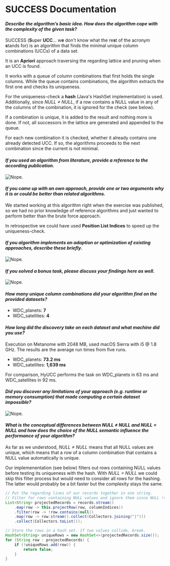 # SUCCESS Documentation

#### _Describe the algorithm’s basic idea. How does the algorithm cope with the complexity of the given task?_

SUCCESS (**S**uper **UCC**... w**e** don't know what the re**s**t of the acronym **s**tands for) is an algorithm that finds the minimal unique column combinations (UCCs) of a data set.

It is an **Apriori** approach traversing the regarding lattice and pruning when an UCC is found.

It works with a queue of column combinations that first holds the single columns. While the queue contains combinations, the algorithm extracts the first one and checks its uniqueness.

For the uniqueness-check a **hash** (Java's HashSet implementation) is used. Additionally, since _NULL ≠ NULL_, if a row contains a NULL value in any of the columns of the combination, it is ignored for the check (see below).

If a combination is unique, it is added to the result and nothing more is done. If not, all successors in the lattice are generated and appended to the queue.

For each new combination it is checked, whether it already contains one already detected UCC. If so, the algorithms proceeds to the next combination since the current is not minimal.

#### _If you used an algorithm from literature, provide a reference to the according publication._

![Nope.](https://media.giphy.com/media/3og0IwGidh5DYVDnzi/giphy.gif)

#### _If you came up with an own approach, provide one or two arguments why it is or could be better than related algorithms._

We started working at this algorithm right when the exercise was published, so we had no prior knowledge of reference algorithms and just wanted to perform better than the brute force approach.

In retrospective we could have used **Position List Indices** to speed up the uniqueness-check.

#### _If you algorithm implements an adaption or optimization of existing approaches, describe these briefly._

![Nope.](https://media.giphy.com/media/kGCuRgmbnO9EI/giphy.gif)

#### _If you solved a bonus task, please discuss your findings here as well._

![Nope.](https://media.giphy.com/media/3oeSAYNUIwvGwl5RRK/giphy.gif)

#### _How many unique column combinations did your algorithm find on the provided datasets?_

* WDC_planets: **7**
* WDC_satellites: **4**

#### _How long did the discovery take on each dataset and what machine did you use?_

Execution on Metanome with 2048 MB, used macOS Sierra with i5 @ 1.8 GHz. The results are the average run times from five runs.

* WDC_planets: **73.2 ms**
* WDC_satellites: **1,639 ms**

For comparison, HyUCC performs the task on WDC_planets in 63 ms and WDC_satellites in 92 ms.

#### _Did you discover any limitations of your approach (e.g. runtime or memory consumption) that made computing a certain dataset impossible?_

![Nope.](https://media.giphy.com/media/W5YVAfSttCqre/giphy.gif)

#### _What is the conceptual differences between NULL ≠ NULL and NULL = NULL and how does the choice of the NULL semantic influence the performance of your algorithm?_

As far as we understood, _NULL ≠ NULL_ means that all NULL values are unique, which means that a row of a column combination that contains a NULL value automatically is unique.

Our implemenentation (see below) filters out rows containing NULL values before testing its uniqueness with the hash. With _NULL = NULL_ we could skip this filter process but would need to consider all rows for the hashing. The latter would probably be a bit faster but the complexity stays the same.

```java
// Put the regarding lines of our records together in one string.
// Filter for rows containing NULL values and ignore them since NULL != NULL.
List<String> projectedRecords = records.stream()
	.map(row -> this.projectRow(row, columnIndices))
	.filter(row -> !row.contains(null))
	.map(row -> row.stream().collect(Collectors.joining("|")))
	.collect(Collectors.toList());

// Store the rows in a hash set. If two values collide, break.
HashSet<String> uniqueRows = new HashSet<>(projectedRecords.size());
for (String row : projectedRecords) {
	if (!uniqueRows.add(row)) {
		return false;
	}
}
```
